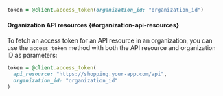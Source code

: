 ```ruby
token = @client.access_token(organization_id: "organization_id")
```

#### Organization API resources {#organization-api-resources}

To fetch an access token for an API resource in an organization, you can use the `access_token` method with both the API resource and organization ID as parameters:

```ruby
token = @client.access_token(
  api_resource: "https://shopping.your-app.com/api",
  organization_id: "organization_id"
)
```

